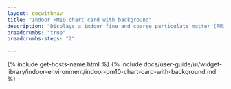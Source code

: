 ```yaml
---
layout: docwithnav
title: "Indoor PM10 chart card with background"
description: "Displays a indoor fine and coarse particulate matter (PM10) data by combining the latest and aggregated values with the background image and optional simplified chart."
breadcrumbs: "true"
breadcrumbs-steps: "2"

---
```

{% include get-hosts-name.html %}
{% include docs/user-guide/ui/widget-library/indoor-environment/indoor-pm10-chart-card-with-background.md %}
